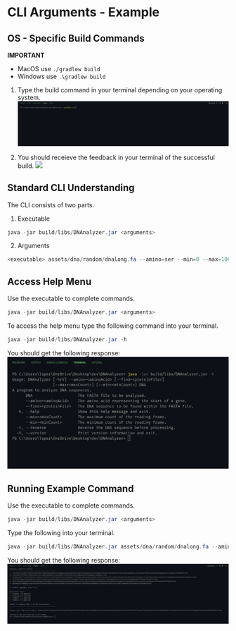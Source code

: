 # CLI Arguments - Example

## OS - Specific Build Commands

**IMPORTANT**
* MacOS use `./gradlew build`
* Windows use `.\gradlew build`

1. Type the build command in your terminal depending on your operating system.
![](../usage/img/build.png)

2. You should receieve the feedback in your terminal of the successful build.
![](../usage/img/build2.png)

## Standard CLI Understanding

The CLI consists of two parts.

1. Executable
```java
java -jar build/libs/DNAnalyzer.jar <arguments>
```

2. Arguments
```java
<executable> assets/dna/random/dnalong.fa --amino=ser --min=0 --max=100 -r
```

## Access Help Menu

Use the executable to complete commands.
```java
java -jar build/libs/DNAnalyzer.jar <arguments>
```

To access the help menu type the following command into your terminal.
```java
java -jar build/libs/DNAnalyzer.jar -h
```

You should get the following response:
![](../usage/img/help-menu.png)

## Running Example Command

Use the executable to complete commands.
```java
java -jar build/libs/DNAnalyzer.jar <arguments>
```

Type the following into your terminal.
```java
java -jar build/libs/DNAnalyzer.jar assets/dna/random/dnalong.fa --amino=ser --min=14 --max=52
```

You should get the following response:
![](../usage/img/example-response.png)